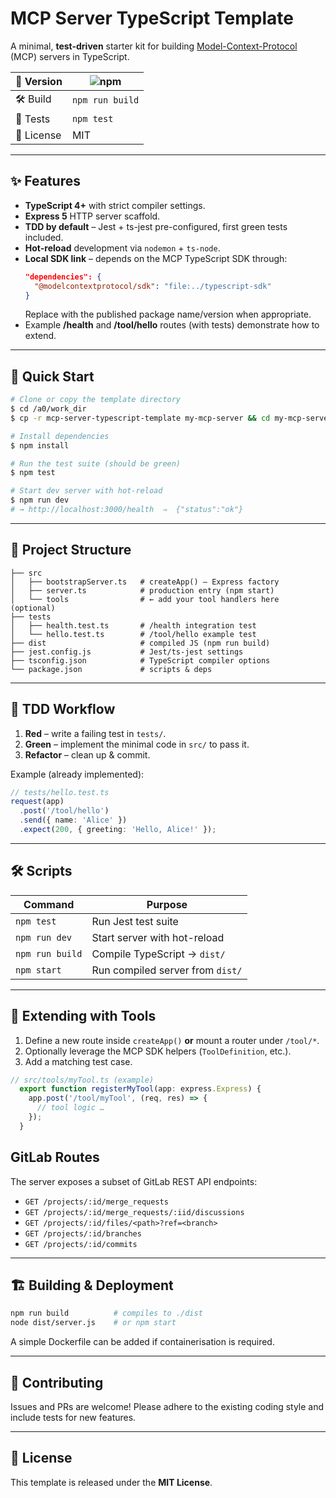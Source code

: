 # MCP Server TypeScript Template

A minimal, **test-driven** starter kit for building [Model-Context-Protocol](https://github.com/modelcontextprotocol/) (MCP) servers in TypeScript.

| 🔖 Version | ![npm](https://img.shields.io/badge/template-v1.0.0-blue) |
|-----------|-----------------------------------------------------------|
| 🛠 Build  | `npm run build` |
| 🧪 Tests  | `npm test` |
| 📄 License| MIT |

---

## ✨ Features

* **TypeScript 4+** with strict compiler settings.
* **Express 5** HTTP server scaffold.
* **TDD by default** – Jest + ts-jest pre-configured, first green tests included.
* **Hot-reload** development via `nodemon` + `ts-node`.
* **Local SDK link** – depends on the MCP TypeScript SDK through:
  ```json
  "dependencies": {
    "@modelcontextprotocol/sdk": "file:../typescript-sdk"
  }
  ```
  Replace with the published package name/version when appropriate.
* Example **/health** and **/tool/hello** routes (with tests) demonstrate how to extend.

---

## 🚀 Quick Start

```bash
# Clone or copy the template directory
$ cd /a0/work_dir
$ cp -r mcp-server-typescript-template my-mcp-server && cd my-mcp-server

# Install dependencies
$ npm install

# Run the test suite (should be green)
$ npm test

# Start dev server with hot-reload
$ npm run dev
# → http://localhost:3000/health  ⇒  {"status":"ok"}
```

---

## 📂 Project Structure

```
├── src
│   ├── bootstrapServer.ts   # createApp() – Express factory
│   ├── server.ts            # production entry (npm start)
│   └── tools                # ← add your tool handlers here (optional)
├── tests
│   ├── health.test.ts       # /health integration test
│   └── hello.test.ts        # /tool/hello example test
├── dist                     # compiled JS (npm run build)
├── jest.config.js           # Jest/ts-jest settings
├── tsconfig.json            # TypeScript compiler options
└── package.json             # scripts & deps
```

---

## 🧪 TDD Workflow

1. **Red** – write a failing test in `tests/`.
2. **Green** – implement the minimal code in `src/` to pass it.
3. **Refactor** – clean up & commit.

Example (already implemented):
```ts
// tests/hello.test.ts
request(app)
  .post('/tool/hello')
  .send({ name: 'Alice' })
  .expect(200, { greeting: 'Hello, Alice!' });
```

---

## 🛠 Scripts

| Command            | Purpose                                   |
|--------------------|-------------------------------------------|
| `npm test`         | Run Jest test suite                       |
| `npm run dev`      | Start server with hot-reload              |
| `npm run build`    | Compile TypeScript → `dist/`              |
| `npm start`        | Run compiled server from `dist/`          |

---

## 🔌 Extending with Tools

1. Define a new route inside `createApp()` **or** mount a router under `/tool/*`.
2. Optionally leverage the MCP SDK helpers (`ToolDefinition`, etc.).
3. Add a matching test case.

```ts
// src/tools/myTool.ts (example)
  export function registerMyTool(app: express.Express) {
    app.post('/tool/myTool', (req, res) => {
      // tool logic …
    });
  }
```

## GitLab Routes

The server exposes a subset of GitLab REST API endpoints:

- `GET /projects/:id/merge_requests`
- `GET /projects/:id/merge_requests/:iid/discussions`
- `GET /projects/:id/files/<path>?ref=<branch>`
- `GET /projects/:id/branches`
- `GET /projects/:id/commits`

---

## 🏗 Building & Deployment

```bash
npm run build          # compiles to ./dist
node dist/server.js    # or npm start
```

A simple Dockerfile can be added if containerisation is required.

---

## 🤝 Contributing

Issues and PRs are welcome! Please adhere to the existing coding style and include tests for new features.

---

## 📜 License

This template is released under the **MIT License**.
